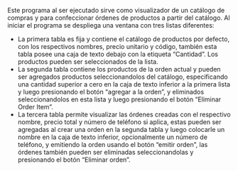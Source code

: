 Este programa al ser ejecutado sirve como visualizador de un catálogo de compras y para confeccionar órdenes de productos a partir del catálogo.
Al iniciar el programa se despliega una ventana con tres listas diferentes:
- La primera tabla es fija y contiene el catálogo de productos por defecto, con los respectivos nombres, precio unitario y código, también esta tabla posee una caja de texto debajo con la etiqueta “Cantidad”. Los productos pueden ser seleccionados de la lista.
- La segunda tabla contiene los productos de la orden actual y pueden ser agregados productos seleccionandolos del catálogo, especificando una cantidad superior a cero en la caja de texto inferior a la primera lista y luego presionando el botón “agregar a la orden”, y eliminados seleccionandolos en esta lista y luego presionando el botón “Eliminar Order Item”.
- La tercera tabla permite visualizar las órdenes creadas con el respectivo nombre, precio total y número de teléfono si aplica, estas pueden ser agregadas al crear una orden en la segunda tabla y luego colocarle un nombre en la caja de texto inferior, opcionalmente un número de teléfono, y emitiendo la orden usando el botón “emitir orden”, las órdenes también pueden ser eliminadas seleccionandolas y presionando el botón “Eliminar orden”.
